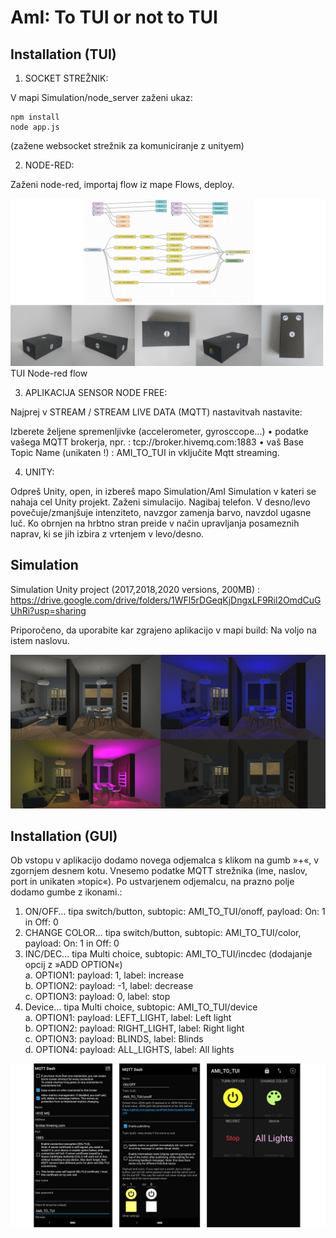 # AmI: To TUI or not to TUI



## Installation (TUI) 

1. SOCKET STREŽNIK:

V mapi Simulation/node_server zaženi ukaz:

```
npm install
node app.js
```
(zažene websocket strežnik za komuniciranje z unityem)

2. NODE-RED:

Zaženi node-red, importaj flow iz mape Flows, deploy.

![Tui](https://github.com/timkriz/AmI/blob/main/Images/tui.png)
TUI Node-red flow

3. APLIKACIJA SENSOR NODE FREE:

Najprej v STREAM / STREAM LIVE DATA (MQTT) nastavitvah nastavite:

Izberete željene spremenljivke (accelerometer, gyrosccope...) 
• podatke vašega MQTT brokerja, npr. : tcp://broker.hivemq.com:1883
• vaš Base Topic Name (unikaten !) : AMI_TO_TUI
in vključite Mqtt streaming.

4. UNITY:

Odpreš Unity, open, in izbereš mapo Simulation/AmI Simulation v kateri se nahaja cel
Unity projekt.
Zaženi simulacijo. Nagibaj telefon. V desno/levo povečuje/zmanjšuje intenziteto,
navzgor zamenja barvo, navzdol ugasne luč. Ko obrnjen na hrbtno stran preide v način upravljanja posameznih naprav, ki se jih izbira z vrtenjem v levo/desno.

## Simulation

Simulation Unity project (2017,2018,2020 versions, 200MB) : https://drive.google.com/drive/folders/1WFl5rDGeqKjDngxLF9Ril2OmdCuGUhRi?usp=sharing

Priporočeno, da uporabite kar zgrajeno aplikacijo v mapi build: Na voljo na istem naslovu. 

![Simulation](https://github.com/timkriz/AmI/blob/main/Images/simulation2.png)


## Installation (GUI) 

Ob vstopu v aplikacijo dodamo novega odjemalca s klikom na gumb »+«, v zgornjem desnem kotu. Vnesemo podatke MQTT strežnika (ime, naslov, port in unikaten »topic«).
Po ustvarjenem odjemalcu, na prazno polje dodamo gumbe z ikonami.:
1.	ON/OFF… tipa switch/button, subtopic: AMI_TO_TUI/onoff,  payload: On: 1 in Off: 0
2.	CHANGE COLOR… tipa switch/button, subtopic: AMI_TO_TUI/color,  payload: On: 1 in Off: 0
3.	INC/DEC… tipa Multi choice, subtopic: AMI_TO_TUI/incdec (dodajanje opcij z »ADD OPTION«)  
  a.	OPTION1:  payload: 1, label: increase  
  b.	OPTION2:  payload: -1, label: decrease  
  c.	OPTION3:  payload: 0, label: stop  
4.	Device… tipa Multi choice, subtopic: AMI_TO_TUI/device  
  a.	OPTION1:  payload: LEFT_LIGHT, label: Left light  
  b.	OPTION2:  payload: RIGHT_LIGHT, label: Right light  
  c.	OPTION3:  payload: BLINDS, label: Blinds  
  d.	OPTION4:  payload: ALL_LIGHTS, label: All lights  


![Gui part](https://github.com/timkriz/AmI/blob/main/Images/GUI_image.png)


